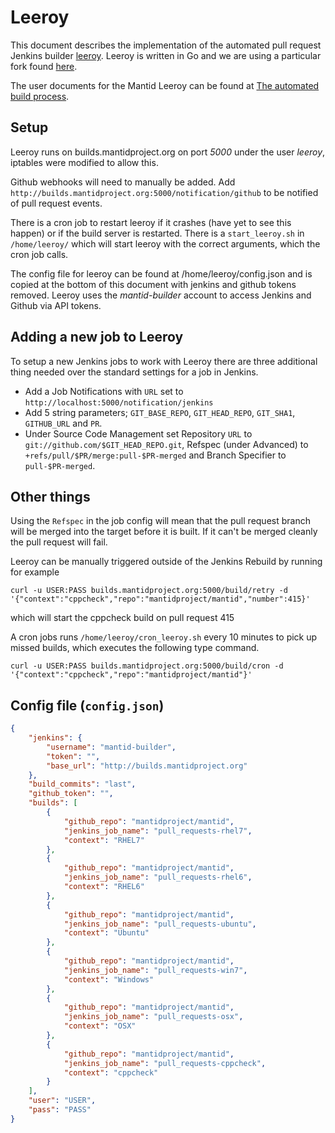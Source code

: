 Leeroy
======

This document describes the implementation of the automated pull request Jenkins builder [leeroy](http://github.com/jfrazelle/leeroy).
Leeroy is written in Go and we are using a particular fork found [here](http://github.com/rosswhitfield/leeroy).

The user documents for the Mantid Leeroy can be found at [The automated build process](http://www.mantidproject.org/The_automated_build_process).

Setup
-----

Leeroy runs on builds.mantidproject.org on port _5000_ under the user _leeroy_, iptables were modified to allow this.

Github webhooks will need to manually be added. Add `http://builds.mantidproject.org:5000/notification/github` to be notified of pull request events.

There is a cron job to restart leeroy if it crashes (have yet to see this happen) or if the build server is restarted. There is a `start_leeroy.sh` in `/home/leeroy/` which will start leeroy with the correct arguments, which the cron job calls.

The config file for leeroy can be found at /home/leeroy/config.json and is copied at the bottom of this document with jenkins and github tokens removed. Leeroy uses the _mantid-builder_ account to access Jenkins and Github via API tokens.

Adding a new job to Leeroy
--------------------------

To setup a new Jenkins jobs to work with Leeroy there are three additional thing needed over the standard settings for a job in Jenkins.

   * Add a Job Notifications with `URL` set to `http://localhost:5000/notification/jenkins`
   * Add 5 string parameters; `GIT_BASE_REPO`, `GIT_HEAD_REPO`, `GIT_SHA1`, `GITHUB_URL` and `PR`.
   * Under Source Code Management set Repository `URL` to `git://github.com/$GIT_HEAD_REPO.git`, Refspec (under Advanced) to `+refs/pull/$PR/merge:pull-$PR-merged` and Branch Specifier to `pull-$PR-merged`.


Other things
------------

Using the `Refspec` in the job config will mean that the pull request branch will be merged into the target before it is built. If it can't be merged cleanly the pull request will fail.

Leeroy can be manually triggered outside of the Jenkins Rebuild by running for example
```shell
curl -u USER:PASS builds.mantidproject.org:5000/build/retry -d '{"context":"cppcheck","repo":"mantidproject/mantid","number":415}'
```
which will start the cppcheck build on pull request 415

A cron jobs runs `/home/leeroy/cron_leeroy.sh` every 10 minutes to pick up missed builds, which executes the following type command.
```shell
curl -u USER:PASS builds.mantidproject.org:5000/build/cron -d '{"context":"cppcheck","repo":"mantidproject/mantid"}'
```

Config file (`config.json`)
-----------
```json
{
    "jenkins": {
        "username": "mantid-builder",
        "token": "",
        "base_url": "http://builds.mantidproject.org"
    },
    "build_commits": "last",
    "github_token": "",
    "builds": [
        {
            "github_repo": "mantidproject/mantid",
            "jenkins_job_name": "pull_requests-rhel7",
            "context": "RHEL7"
        },
        {
            "github_repo": "mantidproject/mantid",
            "jenkins_job_name": "pull_requests-rhel6",
            "context": "RHEL6"
        },
        {
            "github_repo": "mantidproject/mantid",
            "jenkins_job_name": "pull_requests-ubuntu",
            "context": "Ubuntu"
        },
        {
            "github_repo": "mantidproject/mantid",
            "jenkins_job_name": "pull_requests-win7",
            "context": "Windows"
        },
        {
            "github_repo": "mantidproject/mantid",
            "jenkins_job_name": "pull_requests-osx",
            "context": "OSX"
        },
        {
            "github_repo": "mantidproject/mantid",
            "jenkins_job_name": "pull_requests-cppcheck",
            "context": "cppcheck"
        }
    ],
    "user": "USER",
    "pass": "PASS"
}
```
